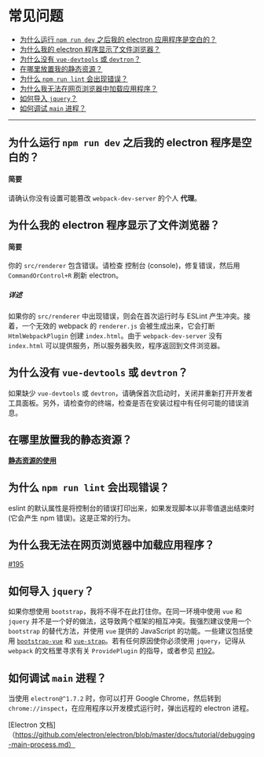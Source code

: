 # 常见问题

* [为什么运行 `npm run dev` 之后我的 electron 应用程序是空白的？](#why-is-my-electron-app-blank-after-running-npm-run-dev)
* [为什么我的 electron 程序显示了文件浏览器？](#why-does-my-electron-app-show-a-file-explorer)
* [为什么没有 `vue-devtools` 或 `devtron`？](#why-is-vue-devtoolsdevtron-missing)
* [在哪里放置我的静态资源？](#where-do-i-put-static-assets)
* [为什么 `npm run lint` 会出现错误？](#why-did-npm-run-lint-end-with-an-error)
* [为什么我无法在网页浏览器中加载应用程序？](#why-cant-i-load-my-app-in-a-web-browser)
* [如何导入 `jquery`？](#how-do-import-jquery)
* [如何调试 `main` 进程？](#how-can-i-debug-the-main-process)

---

## 为什么运行 `npm run dev` 之后我的 electron 程序是空白的？

#### 简要

请确认你没有设置可能篡改 `webpack-dev-server` 的个人 **代理**。

## 为什么我的 electron 程序显示了文件浏览器？

#### 简要

你的 `src/renderer` 包含错误。请检查 控制台 (console)，修复错误，然后用 `CommandOrControl+R` 刷新 electron。

##### 详述

如果你的 `src/renderer` 中出现错误，则会在首次运行时与 ESLint 产生冲突。接着，一个无效的 webpack 的 `renderer.js` 会被生成出来，它会打断 `HtmlWebpackPlugin` 创建 `index.html`。由于 `webpack-dev-server` 没有 `index.html` 可以提供服务，所以服务器失败，程序返回到文件浏览器。

## 为什么没有 `vue-devtools` 或 `devtron`？

如果缺少 `vue-devtools` 或 `devtron`，请确保首次启动时，关闭并重新打开开发者工具面板。另外，请检查你的终端，检查是否在安装过程中有任何可能的错误消息。

## 在哪里放置我的静态资源？

[**静态资源的使用**](/using-static-assets.md)

## 为什么 `npm run lint` 会出现错误？

eslint 的默认属性是将控制台的错误打印出来，如果发现脚本以非零值退出结束时 \(它会产生 npm 错误\)。这是正常的行为。

## 为什么我无法在网页浏览器中加载应用程序？

[\#195](https://github.com/SimulatedGREG/electron-vue/issues/195)

## 如何导入 `jquery`？

如果你想使用 `bootstrap`，我将不得不在此打住你。在同一环境中使用 `vue` 和 `jquery` 并不是一个好的做法，这导致两个框架的相互冲突。我强烈建议使用一个 `bootstrap` 的替代方法，并使用 `vue` 提供的 JavaScript 的功能。一些建议包括使用 [`bootstrap-vue`](https://github.com/bootstrap-vue/bootstrap-vue) 和 [`vue-strap`](https://github.com/yuche/vue-strap)。若有任何原因使你必须使用 `jquery`，记得从 `webpack` 的文档里寻求有关 `ProvidePlugin` 的指导，或者参见 [\#192](https://github.com/SimulatedGREG/electron-vue/issues/192)。

## 如何调试 `main` 进程？

当使用 `electron@^1.7.2` 时，你可以打开 Goog​​le Chrome，然后转到 `chrome://inspect`，在应用程序以开发模式运行时，弹出远程的 electron 进程。

[Electron 文档]（https://github.com/electron/electron/blob/master/docs/tutorial/debugging-main-process.md）
